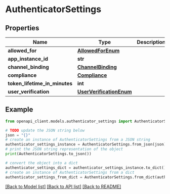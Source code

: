 # AuthenticatorSettings


## Properties

Name | Type | Description | Notes
------------ | ------------- | ------------- | -------------
**allowed_for** | [**AllowedForEnum**](AllowedForEnum.md) |  | [optional] 
**app_instance_id** | **str** |  | [optional] 
**channel_binding** | [**ChannelBinding**](ChannelBinding.md) |  | [optional] 
**compliance** | [**Compliance**](Compliance.md) |  | [optional] 
**token_lifetime_in_minutes** | **int** |  | [optional] 
**user_verification** | [**UserVerificationEnum**](UserVerificationEnum.md) |  | [optional] 

## Example

```python
from openapi_client.models.authenticator_settings import AuthenticatorSettings

# TODO update the JSON string below
json = "{}"
# create an instance of AuthenticatorSettings from a JSON string
authenticator_settings_instance = AuthenticatorSettings.from_json(json)
# print the JSON string representation of the object
print(AuthenticatorSettings.to_json())

# convert the object into a dict
authenticator_settings_dict = authenticator_settings_instance.to_dict()
# create an instance of AuthenticatorSettings from a dict
authenticator_settings_from_dict = AuthenticatorSettings.from_dict(authenticator_settings_dict)
```
[[Back to Model list]](../README.md#documentation-for-models) [[Back to API list]](../README.md#documentation-for-api-endpoints) [[Back to README]](../README.md)


